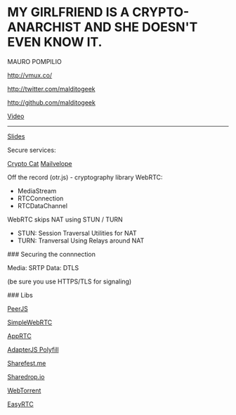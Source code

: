 MY GIRLFRIEND IS A CRYPTO-ANARCHIST AND SHE DOESN'T EVEN KNOW IT.
=================================================================

MAURO POMPILIO

http://vmux.co/

http://twitter.com/malditogeek

http://github.com/malditogeek

[Video](https://www.youtube.com/watch?v=T6iaHbrxKKQ)

---

[Slides](http://freefuture.herokuapp.com/)


Secure services:

[Crypto Cat](https://crypto.cat)
[Mailvelope](asdf)

Off the record (otr.js) - cryptography library
WebRTC:
- MediaStream
- RTCConnection
- RTCDataChannel

WebRTC skips NAT using STUN / TURN

- STUN: Session Traversal Utilities for NAT
- TURN: Tranversal Using Relays around NAT

### Securing the connnection

Media: SRTP
Data: DTLS

(be sure you use HTTPS/TLS for signaling)

### Libs

[PeerJS](asdfasdfasdfasdf)

[SimpleWebRTC](asdfasdfasdfasdf)

[AppRTC](asdfasdfasdfasdf)

[AdapterJS Polyfill](asdfasdfasdfasdf)

[Sharefest.me](asdfasdfasdfasdf)

[Sharedrop.io](asdfasdfasdfasdf)

[WebTorrent](asdfasdfasdfasdf)

[EasyRTC](asfdasdfasdfasdf)

